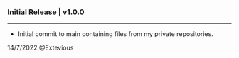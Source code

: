 ### **Initial Release | v1.0.0**

---

- Initial commit to main containing files from my private repositories.

14/7/2022 @Extevious
